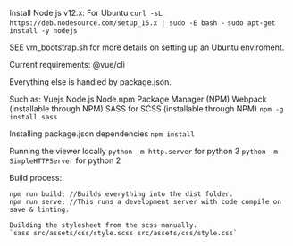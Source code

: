Install Node.js v12.x:
For Ubuntu
    `curl -sL https://deb.nodesource.com/setup_15.x | sudo -E bash -`
    `sudo apt-get install -y nodejs`

SEE vm_bootstrap.sh for more details on setting up an Ubuntu enviroment.

Current requirements:
@vue/cli

Everything else is handled by package.json.

Such as:
    Vuejs
    Node.js
    Node.npm Package Manager (NPM)
    Webpack (installable through NPM)
    SASS for SCSS (installable through NPM)
    `npm -g install sass`

Installing package.json dependencies
`npm install`

Running the viewer locally
`python -m http.server` for python 3
`python -m SimpleHTTPServer` for python 2

Build process:

    npm run build; //Builds everything into the dist folder.
    npm run serve; //This runs a development server with code compile on save & linting.

    Building the stylesheet from the scss manually.
    `sass src/assets/css/style.scss src/assets/css/style.css`
